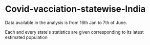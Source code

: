 # Covid-vacciation-statewise-India
Data available in the analysis is from 16th Jan to 7th of June.

Each and every state's statistics are given corresponding to its latest estimated population
